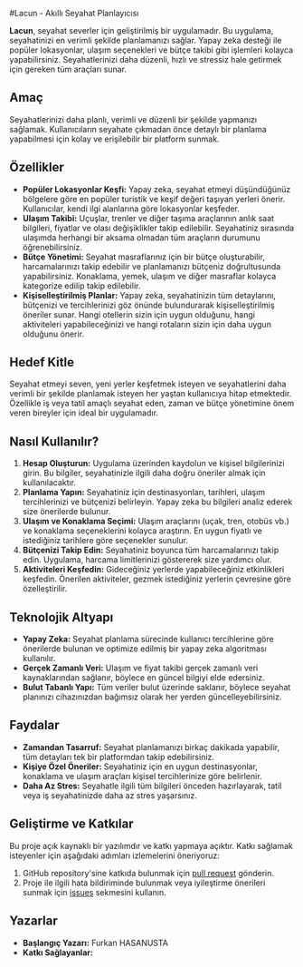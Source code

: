 #Lacun - Akıllı Seyahat Planlayıcısı

**Lacun**, seyahat severler için geliştirilmiş bir uygulamadır. Bu uygulama, seyahatinizi en verimli şekilde planlamanızı sağlar. Yapay zeka desteği ile popüler lokasyonlar, ulaşım seçenekleri ve bütçe takibi gibi işlemleri kolayca yapabilirsiniz. Seyahatlerinizi daha düzenli, hızlı ve stressiz hale getirmek için gereken tüm araçları sunar.

## Amaç
Seyahatlerinizi daha planlı, verimli ve düzenli bir şekilde yapmanızı sağlamak. Kullanıcıların seyahate çıkmadan önce detaylı bir planlama yapabilmesi için kolay ve erişilebilir bir platform sunmak.

## Özellikler
- **Popüler Lokasyonlar Keşfi:** Yapay zeka, seyahat etmeyi düşündüğünüz bölgelere göre en popüler turistik ve keşif değeri taşıyan yerleri önerir. Kullanıcılar, kendi ilgi alanlarına göre lokasyonlar keşfeder.
- **Ulaşım Takibi:** Uçuşlar, trenler ve diğer taşıma araçlarının anlık saat bilgileri, fiyatlar ve olası değişiklikler takip edilebilir. Seyahatiniz sırasında ulaşımda herhangi bir aksama olmadan tüm araçların durumunu öğrenebilirsiniz.
- **Bütçe Yönetimi:** Seyahat masraflarınız için bir bütçe oluşturabilir, harcamalarınızı takip edebilir ve planlamanızı bütçeniz doğrultusunda yapabilirsiniz. Konaklama, yemek, ulaşım ve diğer masraflar kolayca kategorize edilip takip edilebilir.
- **Kişiselleştirilmiş Planlar:** Yapay zeka, seyahatinizin tüm detaylarını, bütçenizi ve tercihlerinizi göz önünde bulundurarak kişiselleştirilmiş öneriler sunar. Hangi otellerin sizin için uygun olduğunu, hangi aktiviteleri yapabileceğinizi ve hangi rotaların sizin için daha uygun olduğunu önerir.

## Hedef Kitle
Seyahat etmeyi seven, yeni yerler keşfetmek isteyen ve seyahatlerini daha verimli bir şekilde planlamak isteyen her yaştan kullanıcıya hitap etmektedir. Özellikle iş veya tatil amaçlı seyahat eden, zaman ve bütçe yönetimine önem veren bireyler için ideal bir uygulamadır.

## Nasıl Kullanılır?
1. **Hesap Oluşturun:** Uygulama üzerinden kaydolun ve kişisel bilgilerinizi girin. Bu bilgiler, seyahatinizle ilgili daha doğru öneriler almak için kullanılacaktır.
2. **Planlama Yapın:** Seyahatiniz için destinasyonları, tarihleri, ulaşım tercihlerinizi ve bütçenizi belirleyin. Yapay zeka bu bilgileri analiz ederek size önerilerde bulunur.
3. **Ulaşım ve Konaklama Seçimi:** Ulaşım araçlarını (uçak, tren, otobüs vb.) ve konaklama seçeneklerini kolayca araştırın. En uygun fiyatlı ve istediğiniz tarihlere göre seçenekler sunulur.
4. **Bütçenizi Takip Edin:** Seyahatiniz boyunca tüm harcamalarınızı takip edin. Uygulama, harcama limitlerinizi göstererek size yardımcı olur.
5. **Aktiviteleri Keşfedin:** Gideceğiniz yerlerde yapabileceğiniz etkinlikleri keşfedin. Önerilen aktiviteler, gezmek istediğiniz yerlerin çevresine göre özelleştirilir.

## Teknolojik Altyapı
- **Yapay Zeka:** Seyahat planlama sürecinde kullanıcı tercihlerine göre önerilerde bulunan ve optimize edilmiş bir yapay zeka algoritması kullanılır.
- **Gerçek Zamanlı Veri:** Ulaşım ve fiyat takibi gerçek zamanlı veri kaynaklarından sağlanır, böylece en güncel bilgiyi elde edersiniz.
- **Bulut Tabanlı Yapı:** Tüm veriler bulut üzerinde saklanır, böylece seyahat planınızı cihazınızdan bağımsız olarak her yerden güncelleyebilirsiniz.

## Faydalar
- **Zamandan Tasarruf:** Seyahat planlamanızı birkaç dakikada yapabilir, tüm detayları tek bir platformdan takip edebilirsiniz.
- **Kişiye Özel Öneriler:** Seyahatiniz için en uygun destinasyonlar, konaklama ve ulaşım araçları kişisel tercihlerinize göre belirlenir.
- **Daha Az Stres:** Seyahatle ilgili tüm bilgileri önceden hazırlayarak, tatil veya iş seyahatinizde daha az stres yaşarsınız.

## Geliştirme ve Katkılar
Bu proje açık kaynaklı bir yazılımdır ve katkı yapmaya açıktır. Katkı sağlamak isteyenler için aşağıdaki adımları izlemelerini öneriyoruz:
1. GitHub repository'sine katkıda bulunmak için [pull request](https://help.github.com/en/articles/about-pull-requests) gönderin.
2. Proje ile ilgili hata bildiriminde bulunmak veya iyileştirme önerileri sunmak için [issues](link) sekmesini kullanın.

## Yazarlar
- **Başlangıç Yazarı:** Furkan HASANUSTA
- **Katkı Sağlayanlar:** 
